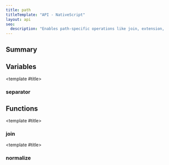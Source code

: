 ```yaml
---
title: path
titleTemplate: "API - NativeScript"
layout: api
seo:
  description: "Enables path-specific operations like join, extension, etc."
---
```


<!-- This page is auto generated, do not edit manually. -->
<!-- Run "yarn generate:api-docs" to regenerate -->

<script setup lang="ts">
  import { provide } from "vue";
  import API_DATA from "./path.data.json";
  
  provide('API_DATA', API_DATA);
</script>

<APIRefHierarchy v-once />

<APIRefComment commentBase64="eyJibG9ja1RhZ3MiOltdLCJtb2RpZmllclRhZ3MiOnt9LCJzdW1tYXJ5IjpbeyJraW5kIjoidGV4dCIsInRleHQiOiJFbmFibGVzIHBhdGgtc3BlY2lmaWMgb3BlcmF0aW9ucyBsaWtlIGpvaW4sIGV4dGVuc2lvbiwgZXRjLiJ9XX0=" v-once />

## <Heading ignore>Summary</Heading>

<APIRefSummary v-once />

## Variables

<div class="isConst">

<APIRef for="2122" v-once>

<template #title>

### separator

</template>

</APIRef>

</div>

## Functions

<div class="">

<APIRef for="2119" v-once>

<template #title>

### join

</template>

</APIRef>

</div>

<div class="">

<APIRef for="2116" v-once>

<template #title>

### normalize

</template>

</APIRef>

</div>
